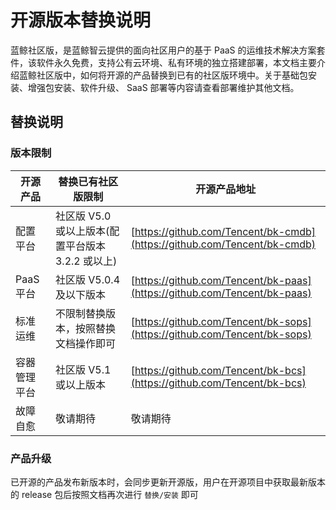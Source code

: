 # 开源版本替换说明

蓝鲸社区版，是蓝鲸智云提供的面向社区用户的基于 PaaS 的运维技术解决方案套件，该软件永久免费，支持公有云环境、私有环境的独立搭建部署，本文档主要介绍蓝鲸社区版中，如何将开源的产品替换到已有的社区版环境中。关于基础包安装、增强包安装、软件升级、 SaaS 部署等内容请查看部署维护其他文档。

## 替换说明

### 版本限制

| 开源产品 | 替换已有社区版限制 | 开源产品地址  |
| --------- | -------- | ------- |
| 配置平台 | 社区版 V5.0 或以上版本(配置平台版本 3.2.2 或以上) | [https://github.com/Tencent/bk-cmdb](https://github.com/Tencent/bk-cmdb) |
| PaaS 平台 | 社区版 V5.0.4 及以下版本 | [https://github.com/Tencent/bk-paas](https://github.com/Tencent/bk-paas) |
| 标准运维 | 不限制替换版本，按照替换文档操作即可 | [https://github.com/Tencent/bk-sops](https://github.com/Tencent/bk-sops) |
| 容器管理平台 | 社区版 V5.1 或以上版本 | [https://github.com/Tencent/bk-bcs](https://github.com/Tencent/bk-bcs)  |
| 故障自愈 | 敬请期待 | 敬请期待 |

### 产品升级

已开源的产品发布新版本时，会同步更新开源版，用户在开源项目中获取最新版本的 release 包后按照文档再次进行 `替换/安装` 即可
